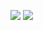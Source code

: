 <!--
### Hi there 👋

**GasinAn/GasinAn** is a ✨ _special_ ✨ repository because its `README.md` (this file) appears on my GitHub profile.

Here are some ideas to get me started:

- 🔭 I’m currently working on ...
- 🌱 I’m currently learning ...
- 👯 I’m looking to collaborate on ...
- 🤔 I’m looking for help with ...
- 💬 Ask me about ...
- 📫 How to reach me: ...
- 😄 Pronouns: ...
- ⚡ Fun fact: ...
-->

![](https://github-readme-stats.vercel.app/api?username=GasinAn&show_icons=true&count_private=true&hide_title=true&theme=nord)
![](https://github-readme-stats.vercel.app/api/top-langs?username=GasinAn&layout=compact&theme=nord)
<!--![](https://github-readme-stats.vercel.app/api/wakatime?username=GasinAn&layout=compact&theme=nord)-->
<!--![](https://github-readme-stats.vercel.app/api/pin?username=GasinAn&repo=repo&theme=nord)-->
